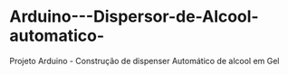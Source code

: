 # Arduino---Dispersor-de-Alcool-automatico-
Projeto Arduino - Construção de dispenser Automático de alcool em Gel
